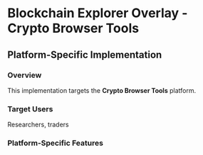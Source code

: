 # Blockchain Explorer Overlay - Crypto Browser Tools

## Platform-Specific Implementation

### Overview
This implementation targets the **Crypto Browser Tools** platform.

### Target Users
Researchers, traders

### Platform-Specific Features
